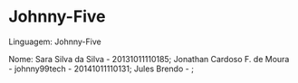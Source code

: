 # Johnny-Five

Linguagem: 
Johnny-Five

Nome:
Sara Silva da Silva - 20131011110185;
Jonathan Cardoso F. de Moura - johnny99tech - 20141011110131;
Jules Brendo - ;
